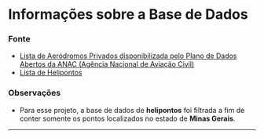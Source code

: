 # Informações sobre a Base de Dados

### Fonte

* [Lista de Aeródromos Privados disponibilizada pelo Plano de Dados Abertos da ANAC (Agência Nacional de Aviação Civil)](https://sistemas.anac.gov.br/dadosabertos/Aerodromos/Lista%20de%20aer%C3%B3dromos%20privados/)
* [Lista de Helipontos](https://sistemas.anac.gov.br/dadosabertos/Aerodromos/Lista%20de%20aer%C3%B3dromos%20privados/Heliponto/)


### Observações
* Para esse projeto, a base de dados de **helipontos** foi filtrada a fim de conter somente os pontos localizados no estado de **Minas Gerais**.
------------
